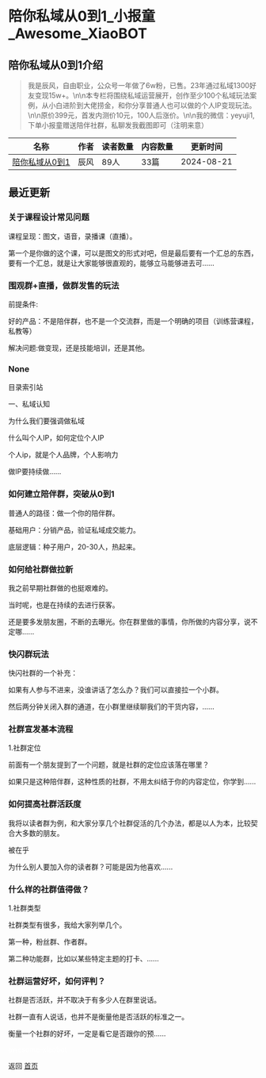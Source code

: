 # 陪你私域从0到1_小报童_Awesome_XiaoBOT

## 陪你私域从0到1介绍
> 我是辰风，自由职业，公众号一年做了6w粉，已售。23年通过私域1300好友变现15w+。\n\n本专栏将围绕私域运营展开，创作至少100个私域玩法案例，从小白进阶到大佬捞金，和你分享普通人也可以做的个人IP变现玩法。\n\n原价399元，首发内测价10元，100人后涨价。\n\n我的微信：yeyuji1,下单小报童赠送陪伴社群，私聊发我截图即可（注明来意）  
  


|名称|作者|读者数量|内容数量|更新时间|
|---|---|---|---|---|
|[陪你私域从0到1](https://xiaobot.net/p/qingchen7762?refer=0b133df9-27dc-423b-8101-639049001c13)|辰风|89人|33篇|2024-08-21|

## 最近更新
### 关于课程设计常见问题

课程呈现：图文，语音，录播课（直播）。

第一个是你做的这个课，可以是图文的形式对吧，但是最后要有一个汇总的东西，要有一个汇总，就是让大家能够很直观的，能够立马能够进去可......

### 围观群+直播，做群发售的玩法

前提条件:

好的产品：不是陪伴群，也不是一个交流群，而是一个明确的项目（训练营课程，私教等）

解决问题:做变现，还是技能培训，还是其他。

### None

目录索引站

一、私域认知

为什么我们要强调做私域

什么叫个人IP，如何定位个人IP

个人ip，就是个人品牌，个人影响力

做IP要持续做......

### 如何建立陪伴群，突破从0到1

普通人的路径：做一个你的陪伴群。

基础用户：分销产品，验证私域成交能力。

底层逻辑：种子用户，20-30人，热起来。

### 如何给社群做拉新

我之前早期社群做的也挺艰难的。

当时呢，也是在持续的去进行获客。

还是要多发朋友圈，不断的去曝光。你在群里做的事情，你所做的内容分享，说不定哪......

### 快闪群玩法

快闪社群的一个补充：

如果有人参与不进来，没谁讲话了怎么办？我们可以直接拉一个小群。

然后两分钟关闭入群的通道，在小群里继续聊我们的干货内容，......

### 社群宣发基本流程

1.社群定位

前面有一个朋友提到了一个问题，就是社群的定位应该落在哪里？

如果只是这种陪伴群，这种性质的社群，不用太纠结于你的内容定位，你学到......

### 如何提高社群活跃度

我将以读者群为例，和大家分享几个社群促活的几个办法，都是以人为本，比较契合大多数的朋友。

被在乎

为什么别人要加入你的读者群？可能是因为他喜欢......

### 什么样的社群值得做？

1.社群类型

社群类型有很多，我给大家列举几个。

第一种，粉丝群、作者群。

第二种功能群，比如以某些特定主题的打卡、......

### 社群运营好坏，如何评判？

社群是否活跃，并不取决于有多少人在群里说话。

社群一直有人说话，也并不是衡量他是否活跃的标准之一。

衡量一个社群的好坏，一定是看它是否跟你的预......


<a href="https://github.com/Reno9527/awesome-xiaobot" style="color: white; text-decoration: none;">awesome-xiaobot</a>

返回 [首页](../README.md)
